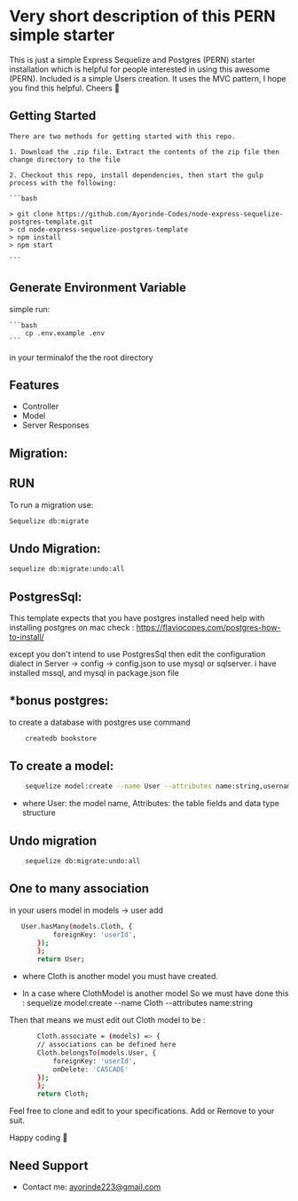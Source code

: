 # Very short description of this PERN simple starter

This is just a simple Express Sequelize and Postgres (PERN) starter installation which is helpful for people interested in using this awesome (PERN). Included is a simple Users creation. It uses the MVC pattern, I hope you find this helpful. Cheers :clinking_glasses: 


## Getting Started
    There are two methods for getting started with this repo. 

    1. Download the .zip file. Extract the contents of the zip file then change directory to the file

    2. Checkout this repo, install dependencies, then start the gulp process with the following:

    ```bash

    > git clone https://github.com/Ayorinde-Codes/node-express-sequelize-postgres-template.git
    > cd node-express-sequelize-postgres-template
    > npm install
    > npm start

    ```

## Generate Environment Variable

simple run:

    ```bash
        cp .env.example .env 
    ```
in your terminalof the the root directory

## Features
- Controller
- Model
- Server Responses 


## Migration:

## RUN 

To run a migration use:
```bash
Sequelize db:migrate
```

## Undo Migration:
```bash
sequelize db:migrate:undo:all 
```


## PostgresSql:

This template expects that you have postgres installed 
need help with installing postgres on mac check :
https://flaviocopes.com/postgres-how-to-install/

except you don't intend to use PostgresSql then edit the configuration dialect in Server -> config -> config.json 
to use mysql or sqlserver. i have installed mssql, and mysql in package.json file

## *bonus postgres:
to create a database with postgres use command 
```bash
    createdb bookstore
```


## To create a model:

```bash
    sequelize model:create --name User --attributes name:string,username:string,email:string,password:string
```
* where
User: the model name,
Attributes: the table fields and data type structure


## Undo migration 
```bash
    sequelize db:migrate:undo:all
```


## One to many association 
in your users model in models -> user add 

 ```bash
    User.hasMany(models.Cloth, {
            foreignKey: 'userId',
        });
        };
        return User;
```

* where Cloth is another model you must have created.


* In a case where ClothModel is another model 
So we must have done this  : sequelize model:create --name Cloth --attributes name:string

Then that means we must edit out Cloth model to be :

 ```bash
        Cloth.associate = (models) => {
        // associations can be defined here
        Cloth.belongsTo(models.User, {
            foreignKey: 'userId',
            onDelete: 'CASCADE'
        });
        };
        return Cloth;
```


 
 Feel free to clone and edit to your specifications. Add or Remove to your suit. 

 Happy coding :smiling_face_with_three_hearts:	

## Need Support
 - Contact me: ayorinde223@gmail.com

